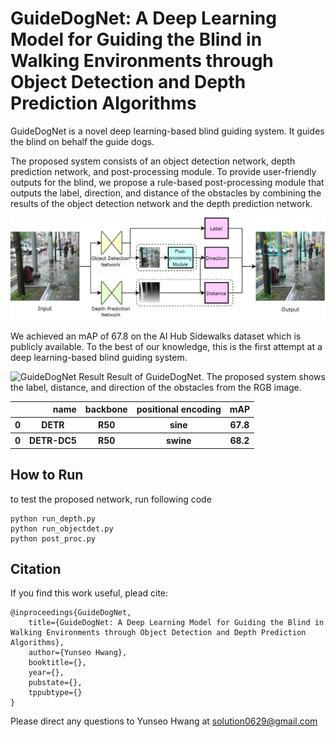 **GuideDogNet**: A Deep Learning Model for Guiding the Blind in Walking Environments through Object Detection and Depth Prediction Algorithms 
==========
GuideDogNet is a novel deep learning-based blind guiding system. It guides the blind on behalf the guide dogs. 

The proposed system consists of an object detection network, depth prediction network, and post-processing module. To provide user-friendly outputs for the blind, we propose a rule-based post-processing module that outputs the label, direction, and distance of the obstacles by combining the results of the object detection network and the depth prediction network. 

![GuideDogNet Architecture](./diagram.png)

We achieved an mAP of 67.8 on the AI Hub Sidewalks dataset which is publicly available. To the best of our knowledge, this is the first attempt at a deep learning-based blind guiding system. 

![GuideDogNet Result](./result.png)
Result of GuideDogNet. The proposed system shows the label, distance, and direction of the obstacles from the RGB image.

<table>
    <thead>
        <tr style="text-align: right;">
            <th></th>
            <th>name</th>
            <th>backbone</th>
            <th>positional encoding</th>
            <th>mAP</th>
        </tr>
    </thead>
    <tbody>
        <tr>
            <th>0</th>
            <th>DETR</th>
            <th>R50</th>
            <th>sine</th>
            <th>67.8</th>
        </tr>
        <tr>
            <th>0</th>
            <th>DETR-DC5</th>
            <th>R50</th>
            <th>swine</th>
            <th>68.2</th>
        </tr>
    </tbody>
</table>


## How to Run
to test the proposed network, run following code
```shell
python run_depth.py
python run_objectdet.py
python post_proc.py
```

## Citation
If you find this work useful, plead cite:
```
@inproceedings{GuideDogNet,
    title={GuideDogNet: A Deep Learning Model for Guiding the Blind in Walking Environments through Object Detection and Depth Prediction Algorithms},
    author={Yunseo Hwang},
    booktitle={},
    year={},
    pubstate={},
    tppubtype={}
}
```
Please direct any questions to Yunseo Hwang at solution0629@gmail.com